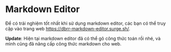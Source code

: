 <h1>Markdown Editor</h1>

Để có trải nghiệm tốt nhất khi sử dụng markdown editor, các bạn có thể truy cập vào trang web https://dbrr-markdown-editor.surge.sh/.

**Update**: Hiện tại markdown editor đã có thể gõ công thức toán rồi nhé, và mình cũng đã nâng cấp công thức markdown cho web.
